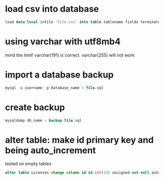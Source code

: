 # load csv into database

```SQL
load data local infile 'file.csv' into table tablename fields terminated by ',' lines terminated by '\n' (column, column);
```

# using varchar with utf8mb4

mind the limit! varchar(191) is correct. varchar(255) will not work

# import a database backup

```SQL
mysql -u username -p database_name < file.sql
```

# create backup

```SQL
mysqldump db_name > backup-file.sql
```

# alter table: make id primary key and being auto_increment

tested on empty tables

```SQL
alter table Licenses change column id id int(10) unsigned not null auto_increment primary key;
```
